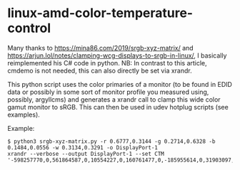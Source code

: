 # linux-amd-color-temperature-control

Many thanks to https://mina86.com/2019/srgb-xyz-matrix/ and https://arjun.lol/notes/clamping-wcg-displays-to-srgb-in-linux/, I basically reimplemented his C# code in python.
NB: In contrast to this article, cmdemo is not needed, this can also directly be set via xrandr.

This python script uses the color primaries of a monitor (to be found in EDID data or possibly in some sort of monitor profile you measured using, possibly, argyllcms) and generates a xrandr call to clamp this wide color gamut monitor to sRGB.
This can then be used in udev hotplug scripts (see examples).

Example:

```
$ python3 srgb-xyz-matrix.py -r 0.6777,0.3144 -g 0.2714,0.6328 -b 0.1484,0.0556 -w 0.3134,0.3291 -o DisplayPort-1
xrandr --verbose --output DisplayPort-1 --set CTM '-598257770,0,561864587,0,10554227,0,160761477,0,-185955614,0,31903097,0,46902368,0,64628669,0,-100560476,0'
```
